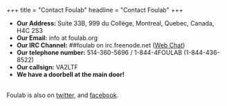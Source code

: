 +++
title = "Contact Foulab"
headline = "Contact Foulab"
+++
<ul>
<li><b>Our Address:</b> Suite 33B, 999 du Collège, Montreal, Quebec, Canada, H4C 2S3</li>
<li><b>Our Email:</b> info at foulab.org</li>
<li><b>Our IRC Channel:</b> ##foulab on irc.freenode.net (<a href="http://webchat.freenode.net/?channels=#%23foulab" target="_self">Web Chat</a>)</li>
<li><b>Our telephone number:</b> 514-360-5696 / 1-844-4FOULAB (1-844-436-8522)</li>
<li><b>Our callsign:</b> VA2LTF</li>
<li><b>We have a doorbell at the main door!</b></li>

</ul>
<br />Foulab is also on <a href="http://twitter.com/foulab" target="_self">twitter</a>, and <a href="http://www.facebook.com/group.php?gid=144161830009" target="_self">facebook</a>.